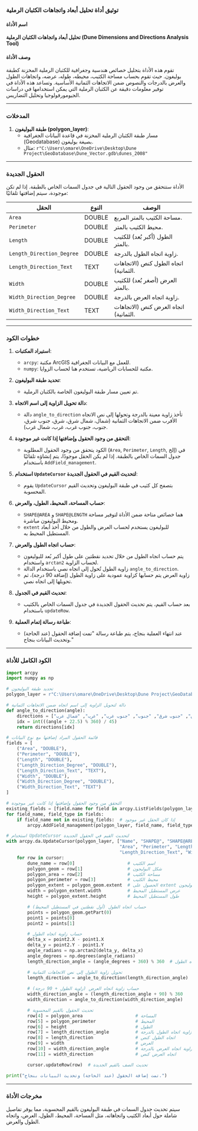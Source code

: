 ### توثيق أداة تحليل أبعاد واتجاهات الكثبان الرملية

#### اسم الأداة
**تحليل أبعاد واتجاهات الكثبان الرملية (Dune Dimensions and Directions Analysis Tool)**

#### وصف الأداة
تقوم هذه الأداة بتحليل خصائص هندسية وجغرافية للكثبان الرملية المخزنة كطبقة بوليغون. حيث تقوم بحساب مساحة الكثيب، محيطه، طوله، عرضه، واتجاهات الطول والعرض بالدرجات والنصوص ضمن الاتجاهات الثمانية الأساسية. وتساعد هذه الأداة في توفير معلومات دقيقة عن الكثبان الرملية التي يمكن استخدامها في دراسات الجيومورفولوجيا وتحليل التضاريس.

---

### المدخلات
1. **طبقة البوليغون (polygon_layer)**: 
   - مسار طبقة الكثبان الرملية المخزنة في قاعدة البيانات الجغرافية (Geodatabase) بصيغة بوليغون.
   - مثال: `r"C:\Users\omare\OneDrive\Desktop\Dune Project\GeoDatabase\Dune_Vector.gdb\dunes_2008"`

---

### الحقول الجديدة
الأداة ستتحقق من وجود الحقول التالية في جدول السمات الخاص بالطبقة. إذا لم تكن موجودة، سيتم إضافتها تلقائيًا:

| الحقل                     | النوع      | الوصف |
|---------------------------|------------|-------|
| `Area`                    | DOUBLE     | مساحة الكثيب بالمتر المربع. |
| `Perimeter`               | DOUBLE     | محيط الكثيب بالمتر. |
| `Length`                  | DOUBLE     | الطول (أكبر بُعد) للكثيب بالمتر. |
| `Length_Direction_Degree` | DOUBLE     | زاوية اتجاه الطول بالدرجة. |
| `Length_Direction_Text`   | TEXT       | اتجاه الطول كنص (الاتجاهات الثمانية). |
| `Width`                   | DOUBLE     | العرض (أصغر بُعد) للكثيب بالمتر. |
| `Width_Direction_Degree`  | DOUBLE     | زاوية اتجاه العرض بالدرجة. |
| `Width_Direction_Text`    | TEXT       | اتجاه العرض كنص (الاتجاهات الثمانية). |

---

### خطوات الكود
1. **استيراد المكتبات**:
   - `arcpy`: مكتبة ArcGIS للعمل مع البيانات الجغرافية.
   - `numpy`: مكتبة للحسابات الرياضية، تستخدم هنا لحساب الزوايا.

2. **تحديد طبقة البوليغون**:
   - تم تعيين مسار طبقة البوليغون الخاصة بالكثبان الرملية.

3. **دالة تحويل الزاوية إلى اسم الاتجاه**:
   - دالة `angle_to_direction` تأخذ زاوية معينة بالدرجة وتحولها إلى نص الاتجاه الأقرب ضمن الاتجاهات الثمانية (شمال، شمال شرق، شرق، جنوب شرق، جنوب، جنوب غرب، غرب، شمال غرب).

4. **التحقق من وجود الحقول وإضافتها إذا كانت غير موجودة**:
   - الكود يتحقق من وجود الحقول المطلوبة (`Area`, `Perimeter`, `Length`, إلخ) في جدول السمات الخاص بالطبقة. إذا لم يكن الحقل موجودًا، يتم إنشاؤه تلقائيًا باستخدام `AddField_management`.

5. **استخدام `UpdateCursor` لتحديث القيم في الحقول الجديدة**:
   - يقوم `UpdateCursor` بتصفح كل كثيب في طبقة البوليغون وتحديث القيم المحسوبة.

6. **حساب المساحة، المحيط، الطول، والعرض**:
   - `SHAPE@AREA` و `SHAPE@LENGTH` هما خصائص متاحة ضمن الأداة لتوفير مساحة ومحيط البوليغون مباشرة.
   - `extent` للبوليغون يستخدم لحساب العرض والطول من خلال أخذ أبعاد المستطيل المحيط به.

7. **حساب اتجاه الطول والعرض**:
   - يتم حساب اتجاه الطول من خلال تحديد نقطتين على طول أكبر بُعد للبوليغون واستخدام `arctan2` لحساب الزاوية.
   - زاوية الطول تُحول إلى اتجاه نصي باستخدام الدالة `angle_to_direction`.
   - زاوية العرض يتم حسابها كزاوية عمودية على زاوية الطول (إضافة 90 درجة)، ثم تحويلها إلى اتجاه نصي.

8. **تحديث القيم في الجدول**:
   - بعد حساب القيم، يتم تحديث الحقول الجديدة في جدول السمات الخاص بالكثيب باستخدام `updateRow`.

9. **طباعة رسالة إتمام العملية**:
   - عند انتهاء العملية بنجاح، يتم طباعة رسالة "تمت إضافة الحقول (عند الحاجة) وتحديث البيانات بنجاح."

---

### الكود الكامل للأداة

```python
import arcpy
import numpy as np

# تحديد طبقة البوليجون
polygon_layer = r"C:\Users\omare\OneDrive\Desktop\Dune Project\GeoDatabase\Dune_Vector.gdb\dunes_2008"

# دالة لتحويل الزاوية إلى اسم اتجاه ضمن الاتجاهات الثمانية
def angle_to_direction(angle):
    directions = ["شمال", "شمال شرق", "شرق", "جنوب شرق", "جنوب", "جنوب غرب", "غرب", "شمال غرب"]
    idx = int(((angle + 22.5) % 360) / 45)
    return directions[idx]

# قائمة الحقول المراد إضافتها مع نوع البيانات
fields = [
    ("Area", "DOUBLE"),
    ("Perimeter", "DOUBLE"),
    ("Length", "DOUBLE"),
    ("Length_Direction_Degree", "DOUBLE"),
    ("Length_Direction_Text", "TEXT"),
    ("Width", "DOUBLE"),
    ("Width_Direction_Degree", "DOUBLE"),
    ("Width_Direction_Text", "TEXT")
]

# التحقق من وجود الحقول وإضافتها إذا كانت غير موجودة
existing_fields = [field.name for field in arcpy.ListFields(polygon_layer)]
for field_name, field_type in fields:
    if field_name not in existing_fields:  # إذا كان الحقل غير موجود
        arcpy.AddField_management(polygon_layer, field_name, field_type)

# استخدام UpdateCursor لتحديث القيم في الحقول الجديدة
with arcpy.da.UpdateCursor(polygon_layer, ["Name", "SHAPE@", "SHAPE@AREA", "SHAPE@LENGTH",
                                           "Area", "Perimeter", "Length", "Length_Direction_Degree",
                                           "Length_Direction_Text", "Width", "Width_Direction_Degree", "Width_Direction_Text"]) as cursor:
    for row in cursor:
        dune_name = row[0]                    # اسم الكثيب
        polygon_geom = row[1]                 # شكل البوليجون
        polygon_area = row[2]                 # مساحة الكثيب
        polygon_perimeter = row[3]            # محيط الكثيب
        polygon_extent = polygon_geom.extent  # الحصول على extent للبوليجون
        width = polygon_extent.width          # عرض المستطيل المحيط
        height = polygon_extent.height        # طول المستطيل المحيط

        # حساب اتجاه الطول (أول نقطتين في المستطيل المحيط)
        points = polygon_geom.getPart(0)
        point1 = points[0]
        point2 = points[1]

        # حساب زاوية اتجاه الطول
        delta_x = point2.X - point1.X
        delta_y = point2.Y - point1.Y
        angle_radians = np.arctan2(delta_y, delta_x)
        angle_degrees = np.degrees(angle_radians)
        length_direction_angle = (angle_degrees + 360) % 360  # زاوية اتجاه الطول

        # تحويل زاوية الطول إلى نص الاتجاهات الثمانية
        length_direction = angle_to_direction(length_direction_angle)
        
        # حساب زاوية اتجاه العرض (زاوية الطول + 90 درجة)
        width_direction_angle = (length_direction_angle + 90) % 360
        width_direction = angle_to_direction(width_direction_angle)

        # تحديث الحقول بالقيم المحسوبة
        row[4] = polygon_area                    # المساحة
        row[5] = polygon_perimeter               # المحيط
        row[6] = height                          # الطول
        row[7] = length_direction_angle          # زاوية اتجاه الطول بالدرجة
        row[8] = length_direction                # اتجاه الطول كنص
        row[9] = width                           # العرض
        row[10] = width_direction_angle          # زاوية اتجاه العرض بالدرجة
        row[11] = width_direction                # اتجاه العرض كنص

        cursor.updateRow(row)  # تحديث الصف بالقيم الجديدة

print("تمت إضافة الحقول (عند الحاجة) وتحديث البيانات بنجاح.")
```

---

### مخرجات الأداة
سيتم تحديث جدول السمات في طبقة البوليغون بالقيم المحسوبة، مما يوفر تفاصيل شاملة حول أبعاد الكثيب واتجاهاته، مثل المساحة، المحيط، الطول، العرض، واتجاه الطول والعرض.
